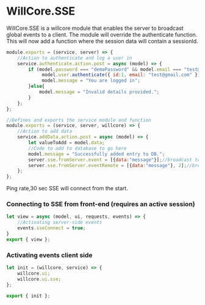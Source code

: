 # WillCore.SSE

WillCore.SSE is a willcore module that enables the server to broadcast global events to a client. The module will override the authenticate function. This will now add a function where the session data will contain a sessionId. 


```javascript
module.exports = (service, server) => {
    //Action to authenticate and log a user in
    service.authenticate.action.post = async (model) => {
        if (model.password === "demoPassword" && model.email === "test@gmail.com"){
             model.user.authenticate({ id:1, email: "test@gmail.com" });//activates the sse for a session.
             model.message = "You are logged in";
        }else{
            model.message = "Invalid details provided.";
        }
    };
};
```


```javascript
//Defines and exports the service module and function
module.exports = (service, server, willcore) => {
    //Action to add data
    service.addData.action.post = async (model) => {
        let valueToAdd = model.data;
        //Code to add to database to go here
        model.message = "Successfully added entry to DB.";
        server.sse.fromServer.event = [{data:"message"}];//broadcast to current user.
        server.sse.fromServer.eventRemote = [{data:"message"}, 2];//broadcast to user with ID 2.
    };
};
```

Ping rate,30 sec
SSE will connect from the start.

### Connecting to SSE from front-end (requires an active session)

```javascript
let view = async (model, ui, requests, events) => {
    //Activating server-side events
    events.sseConnect = true;
}
export { view };
```

### Activating events client side

```javascript
let init = (willcore, service) => {
    willcore.ui;
    willcore.ui.sse;
};

export { init };
```